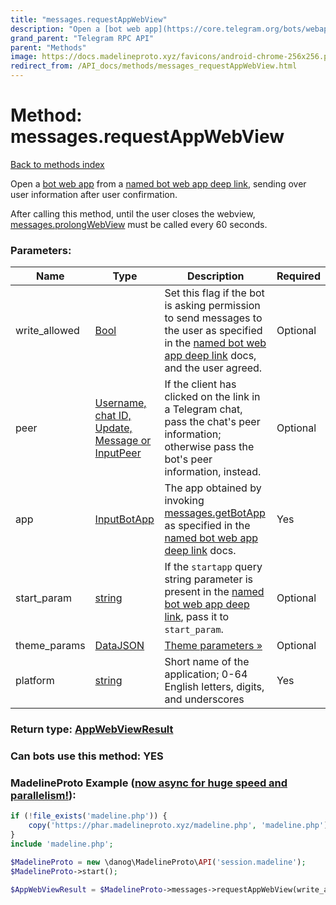 ```yaml
---
title: "messages.requestAppWebView"
description: "Open a [bot web app](https://core.telegram.org/bots/webapps) from a [named bot web app deep link](https://core.telegram.org/api/links#named-bot-web-app-links), sending over user information after user confirmation."
grand_parent: "Telegram RPC API"
parent: "Methods"
image: https://docs.madelineproto.xyz/favicons/android-chrome-256x256.png
redirect_from: /API_docs/methods/messages_requestAppWebView.html
---
```

# Method: messages.requestAppWebView
[Back to methods index](index.html)



Open a [bot web app](https://core.telegram.org/bots/webapps) from a [named bot web app deep link](https://core.telegram.org/api/links#named-bot-web-app-links), sending over user information after user confirmation.

After calling this method, until the user closes the webview, [messages.prolongWebView](../methods/messages.prolongWebView.html) must be called every 60 seconds.

### Parameters:

| Name     |    Type       | Description | Required |
|----------|---------------|-------------|----------|
|write\_allowed|[Bool](/API_docs/types/Bool.html) | Set this flag if the bot is asking permission to send messages to the user as specified in the [named bot web app deep link](https://core.telegram.org/api/links#named-bot-web-app-links) docs, and the user agreed. | Optional|
|peer|[Username, chat ID, Update, Message or InputPeer](/API_docs/types/InputPeer.html) | If the client has clicked on the link in a Telegram chat, pass the chat's peer information; otherwise pass the bot's peer information, instead. | Optional|
|app|[InputBotApp](/API_docs/types/InputBotApp.html) | The app obtained by invoking [messages.getBotApp](../methods/messages.getBotApp.html) as specified in the [named bot web app deep link](https://core.telegram.org/api/links#named-bot-web-app-links) docs. | Yes|
|start\_param|[string](/API_docs/types/string.html) | If the `startapp` query string parameter is present in the [named bot web app deep link](https://core.telegram.org/api/links#named-bot-web-app-links), pass it to `start_param`. | Optional|
|theme\_params|[DataJSON](/API_docs/types/DataJSON.html) | [Theme parameters »](https://core.telegram.org/api/bots/webapps#theme-parameters) | Optional|
|platform|[string](/API_docs/types/string.html) | Short name of the application; 0-64 English letters, digits, and underscores | Yes|


### Return type: [AppWebViewResult](/API_docs/types/AppWebViewResult.html)

### Can bots use this method: **YES**


### MadelineProto Example ([now async for huge speed and parallelism!](https://docs.madelineproto.xyz/docs/ASYNC.html)):


```php
if (!file_exists('madeline.php')) {
    copy('https://phar.madelineproto.xyz/madeline.php', 'madeline.php');
}
include 'madeline.php';

$MadelineProto = new \danog\MadelineProto\API('session.madeline');
$MadelineProto->start();

$AppWebViewResult = $MadelineProto->messages->requestAppWebView(write_allowed: $Bool, peer: $InputPeer, app: $InputBotApp, start_param: 'string', theme_params: $DataJSON, platform: 'string', );
```

